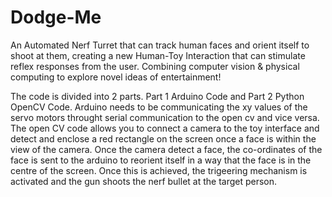 # Dodge-Me
An Automated Nerf Turret that can track human faces and orient itself to shoot at them, creating a new Human-Toy Interaction that can stimulate reflex responses from the user. Combining computer vision &amp; physical computing to explore novel ideas of entertainment!

The code is divided into 2 parts. Part 1 Arduino Code and Part 2 Python OpenCV Code.
Arduino needs to be communicating the xy values of the servo motors throught serial communication to the open cv and vice versa.
The open CV code allows you to connect a camera to the toy interface and detect and enclose a red rectangle on the screen once a face is within the view of the camera.
Once the camera detect a face, the co-ordinates of the face is sent to the arduino to reorient itself in a way that the face is in the centre of the screen. Once this is achieved, the trigeering mechanism is activated and the gun shoots the nerf bullet at the target person.
